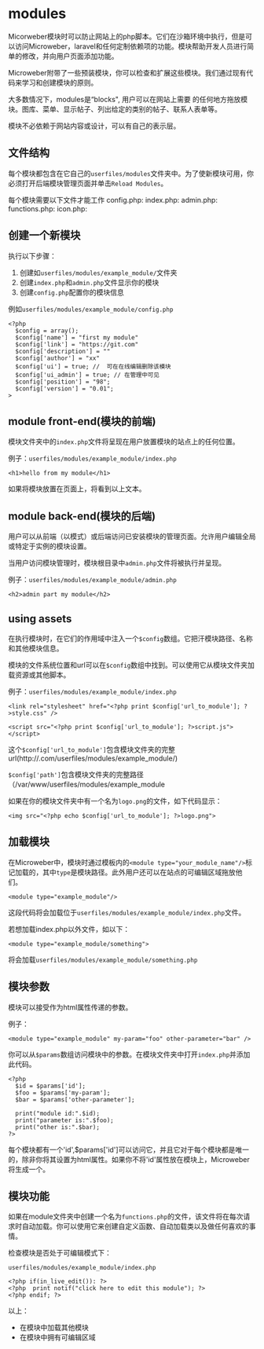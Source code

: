 # modules

Micorweber模块时可以防止网站上的php脚本。它们在沙箱环境中执行，但是可以访问Microweber，laravel和任何定制依赖项的功能。模块帮助开发人员进行简单的修改，并向用户页面添加功能。

Microweber附带了一些预装模块，你可以检查和扩展这些模块。我们通过现有代码来学习和创建模块的原则。

大多数情况下，modules是“blocks", 用户可以在网站上需要 的任何地方拖放模块。图库、菜单、显示帖子、列出给定的类别的帖子、联系人表单等。

模块不必依赖于网站内容或设计，可以有自己的表示层。


## 文件结构

每个模块都包含在它自己的`userfiles/modules`文件夹中。为了使新模块可用，你必须打开后端模块管理页面并单击`Reload Modules`。

每个模块需要以下文件才能工作
config.php: 
index.php: 
admin.php:
functions.php:
icon.php:

## 创建一个新模块

执行以下步骤：

1. 创建如`userfiles/modules/example_module/`文件夹
2. 创建`index.php`和`admin.php`文件显示你的模块
3. 创建`config.php`配置你的模块信息

例如`userfiles/modules/example_module/config.php`
```
<?php 
  $config = array();
  $config['name'] = "first my module"
  $config['link'] = "https://git.com"
  $config['description'] = ""
  $config['author'] = "xx"
  $config['ui'] = true; //  可在在线编辑删除该模块
  $config['ui_admin'] = true; // 在管理中可见
  $config['position'] = "98";
  $config['version'] = "0.01";
>

```

## module front-end(模块的前端)

模块文件夹中的`index.php`文件将呈现在用户放置模块的站点上的任何位置。

例子：`userfiles/modules/example_module/index.php`

```
<h1>hello from my module</h1>
```
如果将模块放置在页面上，将看到以上文本。


## module back-end(模块的后端)

用户可以从前端（以模式）或后端访问已安装模块的管理页面。允许用户编辑全局或特定于实例的模块设置。

当用户访问模块管理时，模块根目录中`admin.php`文件将被执行并呈现。

例子：`userfiles/modules/example_module/admin.php`
```
<h2>admin part my module</h2>
```

## using assets

在执行模块时，在它们的作用域中注入一个`$config`数组。它把汗模块路径、名称和其他模块信息。

模块的文件系统位置和url可以在`$config`数组中找到。可以使用它从模块文件夹加载资源或其他脚本。

例子：`userfiles/modules/example_module/index.php`

```
<link rel="stylesheet" href="<?php print $config['url_to_module']; ?>style.css" />

<script src="<?php print $config['url_to_module']; ?>script.js"></script>
```
这个`$config['url_to_module']`包含模块文件夹的完整url(http://<website>.com/userfiles/modules/example_module/)

`$config['path']`包含模块文件夹的完整路径（/var/www/userfiles/modules/example_module

如果在你的模块文件夹中有一个名为`logo.png`的文件，如下代码显示：
```
<img src="<?php echo $config['url_to_module']; ?>logo.png">
```


## 加载模块

在Microweber中，模块时通过模板内的`<module type="your_module_name"/>`标记加载的，其中`type`是模块路径。此外用户还可以在站点的可编辑区域拖放他们。

```
<module type="example_module"/>
```
这段代码将会加载位于`userfiles/modules/example_module/index.php`文件。

若想加载index.php以外文件，如以下：
```
<module type="example_module/something">
```
将会加载`userfiles/modules/example_module/something.php`


## 模块参数

模块可以接受作为html属性传递的参数。

例子：

```
<module type="example_module" my-param="foo" other-parameter="bar" />
```
你可以从`$params`数组访问模块中的参数。在模块文件夹中打开`index.php`并添加此代码。

```
<?php
  $id = $params['id'];
  $foo = $params['my-param'];
  $bar = $params['other-parameter'];

  print("module id:".$id);
  print("parameter is:".$foo);
  print("other is:".$bar);
?>
```
每个模块都有一个'id',$params['id']可以访问它，并且它对于每个模块都是唯一的，除非你将其设置为html属性。如果你不将'id'属性放在模块上，Microweber将生成一个。


## 模块功能

如果在module文件夹中创建一个名为`functions.php`的文件，该文件将在每次请求时自动加载。你可以使用它来创建自定义函数、自动加载类以及做任何喜欢的事情。

检查模块是否处于可编辑模式下：

`userfiles/modules/example_module/index.php`

```
<?php if(in_live_edit()): ?>
<?php  print notif("click here to edit this module"); ?>
<?php endif; ?>
```

以上：
* 在模块中加载其他模块
* 在模块中拥有可编辑区域












































